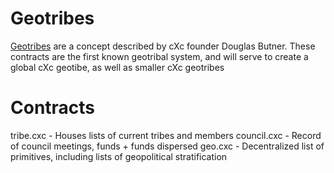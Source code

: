 # Geotribes

[Geotribes](https://github.com/dougbutner/web-4#geosocial-systems-geotribes--geodomains) are a concept described by cXc founder Douglas Butner. These contracts are the first known geotribal system, and will serve to create a global cXc geotibe, as well as smaller cXc geotribes  


# Contracts 
tribe.cxc - Houses lists of current tribes and members
council.cxc - Record of council meetings, funds + funds dispersed
geo.cxc - Decentralized list of primitives, including lists of geopolitical stratification
